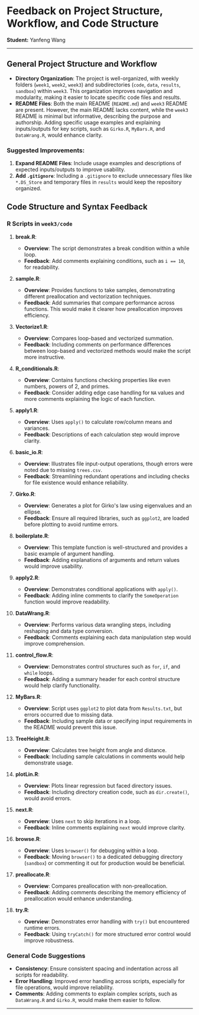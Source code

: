 
# Feedback on Project Structure, Workflow, and Code Structure

**Student:** Yanfeng Wang

---

## General Project Structure and Workflow

- **Directory Organization**: The project is well-organized, with weekly folders (`week1`, `week2`, `week3`) and subdirectories (`code`, `data`, `results`, `sandbox`) within `week3`. This organization improves navigation and modularity, making it easier to locate specific code files and results.
- **README Files**: Both the main README (`README.md`) and `week3` README are present. However, the main README lacks content, while the `week3` README is minimal but informative, describing the purpose and authorship. Adding specific usage examples and explaining inputs/outputs for key scripts, such as `Girko.R`, `MyBars.R`, and `DataWrang.R`, would enhance clarity.

### Suggested Improvements:
1. **Expand README Files**: Include usage examples and descriptions of expected inputs/outputs to improve usability.
2. **Add `.gitignore`**: Including a `.gitignore` to exclude unnecessary files like `*.DS_Store` and temporary files in `results` would keep the repository organized.

## Code Structure and Syntax Feedback

### R Scripts in `week3/code`

1. **break.R**:
   - **Overview**: The script demonstrates a break condition within a while loop.
   - **Feedback**: Add comments explaining conditions, such as `i == 10`, for readability.

2. **sample.R**:
   - **Overview**: Provides functions to take samples, demonstrating different preallocation and vectorization techniques.
   - **Feedback**: Add summaries that compare performance across functions. This would make it clearer how preallocation improves efficiency.

3. **Vectorize1.R**:
   - **Overview**: Compares loop-based and vectorized summation.
   - **Feedback**: Including comments on performance differences between loop-based and vectorized methods would make the script more instructive.

4. **R_conditionals.R**:
   - **Overview**: Contains functions checking properties like even numbers, powers of 2, and primes.
   - **Feedback**: Consider adding edge case handling for `NA` values and more comments explaining the logic of each function.

5. **apply1.R**:
   - **Overview**: Uses `apply()` to calculate row/column means and variances.
   - **Feedback**: Descriptions of each calculation step would improve clarity.

6. **basic_io.R**:
   - **Overview**: Illustrates file input-output operations, though errors were noted due to missing `trees.csv`.
   - **Feedback**: Streamlining redundant operations and including checks for file existence would enhance reliability.

7. **Girko.R**:
   - **Overview**: Generates a plot for Girko's law using eigenvalues and an ellipse.
   - **Feedback**: Ensure all required libraries, such as `ggplot2`, are loaded before plotting to avoid runtime errors.

8. **boilerplate.R**:
   - **Overview**: This template function is well-structured and provides a basic example of argument handling.
   - **Feedback**: Adding explanations of arguments and return values would improve usability.

9. **apply2.R**:
   - **Overview**: Demonstrates conditional applications with `apply()`.
   - **Feedback**: Adding inline comments to clarify the `SomeOperation` function would improve readability.

10. **DataWrang.R**:
    - **Overview**: Performs various data wrangling steps, including reshaping and data type conversion.
    - **Feedback**: Comments explaining each data manipulation step would improve comprehension.

11. **control_flow.R**:
    - **Overview**: Demonstrates control structures such as `for`, `if`, and `while` loops.
    - **Feedback**: Adding a summary header for each control structure would help clarify functionality.

12. **MyBars.R**:
    - **Overview**: Script uses `ggplot2` to plot data from `Results.txt`, but errors occurred due to missing data.
    - **Feedback**: Including sample data or specifying input requirements in the README would prevent this issue.

13. **TreeHeight.R**:
    - **Overview**: Calculates tree height from angle and distance.
    - **Feedback**: Including sample calculations in comments would help demonstrate usage.

14. **plotLin.R**:
    - **Overview**: Plots linear regression but faced directory issues.
    - **Feedback**: Including directory creation code, such as `dir.create()`, would avoid errors.

15. **next.R**:
    - **Overview**: Uses `next` to skip iterations in a loop.
    - **Feedback**: Inline comments explaining `next` would improve clarity.

16. **browse.R**:
    - **Overview**: Uses `browser()` for debugging within a loop.
    - **Feedback**: Moving `browser()` to a dedicated debugging directory (`sandbox`) or commenting it out for production would be beneficial.

17. **preallocate.R**:
    - **Overview**: Compares preallocation with non-preallocation.
    - **Feedback**: Adding comments describing the memory efficiency of preallocation would enhance understanding.

18. **try.R**:
    - **Overview**: Demonstrates error handling with `try()` but encountered runtime errors.
    - **Feedback**: Using `tryCatch()` for more structured error control would improve robustness.

### General Code Suggestions

- **Consistency**: Ensure consistent spacing and indentation across all scripts for readability.
- **Error Handling**: Improved error handling across scripts, especially for file operations, would improve reliability.
- **Comments**: Adding comments to explain complex scripts, such as `DataWrang.R` and `Girko.R`, would make them easier to follow.

---
